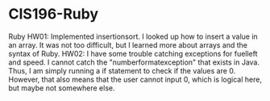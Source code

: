 # CIS196-Ruby
Ruby
HW01: Implemented insertionsort.  I looked up how to insert a value in an array.  It was not too difficult, but I learned more about arrays and the syntax of Ruby.
HW02: I have some trouble catching exceptions for fuelleft and speed.  I cannot catch the "numberformatexception" that exists in Java. Thus, I am simply running a if statement to check if the values are 0.  However, that also means that the user cannot input 0, which is logical here, but maybe not somewhere else.  